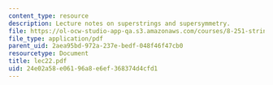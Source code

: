 ```yaml
---
content_type: resource
description: Lecture notes on superstrings and supersymmetry.
file: https://ol-ocw-studio-app-qa.s3.amazonaws.com/courses/8-251-string-theory-for-undergraduates-spring-2007/24e02a58e06196a8e6ef368374d4cfd1_lec22.pdf
file_type: application/pdf
parent_uid: 2aea95bd-972a-237e-bedf-048f46f47cb0
resourcetype: Document
title: lec22.pdf
uid: 24e02a58-e061-96a8-e6ef-368374d4cfd1
---
```

